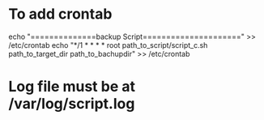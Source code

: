 # To add crontab
 echo "==============backup Script=====================" >> /etc/crontab
 echo "*/1 *  * * *   root  path_to_script/script_c.sh  path_to_target_dir  path_to_bachupdir" >> /etc/crontab
 
# Log file must be at /var/log/script.log
